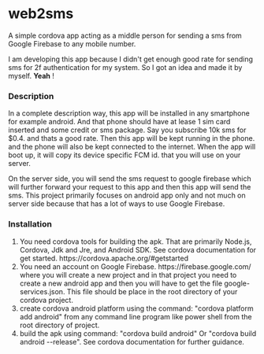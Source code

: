 # web2sms
A simple cordova app acting as a middle person for sending a sms from Google Firebase to any mobile number.

I am developing this app because I didn't get enough good rate for sending sms for 2f authentication for my system.
So I got an idea and made it by myself. <strong>Yeah</strong> !

<h3>Description</h3>
<p>
In a complete description way, this app will be installed in any smartphone for example android. And that phone should have at lease 1 sim card inserted and some credit
or sms package. Say you subscribe 10k sms for $0.4. and thats a good rate. Then this app will be kept running in the phone. and the phone will also be kept connected to the internet. When the app will boot up, it will copy its device specific FCM id. that you will use on your server.
</p>
<p>
  On the server side, you will send the sms request to google firebase which will further forward your request to this app and then this app will send the sms.
  This project primarily focuses on android app only and not much on server side because that has a lot of ways to use Google Firebase.
  </p>

<h3>Installation</h3>
<p>
  <ol>
    <li>
  You need cordova tools for building the apk. That are primarily Node.js, Cordova, Jdk and Jre, and Android SDK. See cordova documentation for get started. https://cordova.apache.org/#getstarted
    </li>
    <li>
      You need an account on Google Firebase. https://firebase.google.com/ where you will create a new project and in that project you need to create a new android app and then you will have to get the file google-services.json. This file should be place in the root directory of your cordova project. 
    </li>
    <li>
      create cordova android platform using the command: "cordova platform add android" from any command line program like power shell from the root directory of project.
    </li>
    <li>
      build the apk using command: "cordova build android" Or "cordova build android --release". See cordova documentation for further guidance.
    </li>
  </ol>
  </p>
